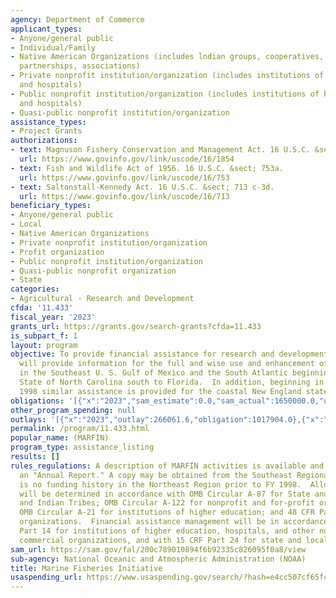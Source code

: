 ```yaml
---
agency: Department of Commerce
applicant_types:
- Anyone/general public
- Individual/Family
- Native American Organizations (includes lndian groups, cooperatives, corporations,
  partnerships, associations)
- Private nonprofit institution/organization (includes institutions of higher education
  and hospitals)
- Public nonprofit institution/organization (includes institutions of higher education
  and hospitals)
- Quasi-public nonprofit institution/organization
assistance_types:
- Project Grants
authorizations:
- text: Magnuson Fishery Conservation and Management Act. 16 U.S.C. &sect; 1854e.
  url: https://www.govinfo.gov/link/uscode/16/1854
- text: Fish and Wildlife Act of 1956. 16 U.S.C. &sect; 753a.
  url: https://www.govinfo.gov/link/uscode/16/753
- text: Saltonstall-Kennedy Act. 16 U.S.C. &sect; 713 c-3d.
  url: https://www.govinfo.gov/link/uscode/16/713
beneficiary_types:
- Anyone/general public
- Local
- Native American Organizations
- Private nonprofit institution/organization
- Profit organization
- Public nonprofit institution/organization
- Quasi-public nonprofit organization
- State
categories:
- Agricultural - Research and Development
cfda: '11.433'
fiscal_year: '2023'
grants_url: https://grants.gov/search-grants?cfda=11.433
is_subpart_f: 1
layout: program
objective: To provide financial assistance for research and development projects that
  will provide information for the full and wise use and enhancement of fishery resources
  in the Southeast U. S. Gulf of Mexico and the South Atlantic beginning with the
  State of North Carolina south to Florida.  In addition, beginning in Fiscal Year
  1998 similar assistance is provided for the coastal New England states.
obligations: '[{"x":"2023","sam_estimate":0.0,"sam_actual":1650000.0,"usa_spending_actual":1650040.07},{"x":"2024","sam_estimate":0.0,"sam_actual":510733.0,"usa_spending_actual":510733.0},{"x":"2025","sam_estimate":0.0,"sam_actual":536270.0,"usa_spending_actual":0.0}]'
other_program_spending: null
outlays: '[{"x":"2023","outlay":266061.6,"obligation":1017904.0},{"x":"2024","outlay":0.0,"obligation":0.0},{"x":"2025","outlay":0.0,"obligation":0.0}]'
permalink: /program/11.433.html
popular_name: (MARFIN)
program_type: assistance_listing
results: []
rules_regulations: A description of MARFIN activities is available and published in
  an "Annual Report." A copy may be obtained from the Southeast Regional Office. There
  is no funding history in the Northeast Region prior to FY 1998.  Allowable cost
  will be determined in accordance with OMB Circular A-87 for State and local governments
  and Indian Tribes; OMB Circular A-122 for nonprofit and for-profit organizations;
  OMB Circular A-21 for institutions of higher education; and 48 CFR Part 31 for commercial
  organizations.  Financial assistance management will be in accordance with 15 CFR
  Part 14 for institutions of higher education, hospitals, and other non-profit and
  commercial organizations, and with 15 CRF Part 24 for state and local governments.
sam_url: https://sam.gov/fal/200c789010894f6b92335c826095f0a8/view
sub-agency: National Oceanic and Atmospheric Administration (NOAA)
title: Marine Fisheries Initiative
usaspending_url: https://www.usaspending.gov/search/?hash=e4cc507cf65fcce966827b1d23c2b522
---
```

